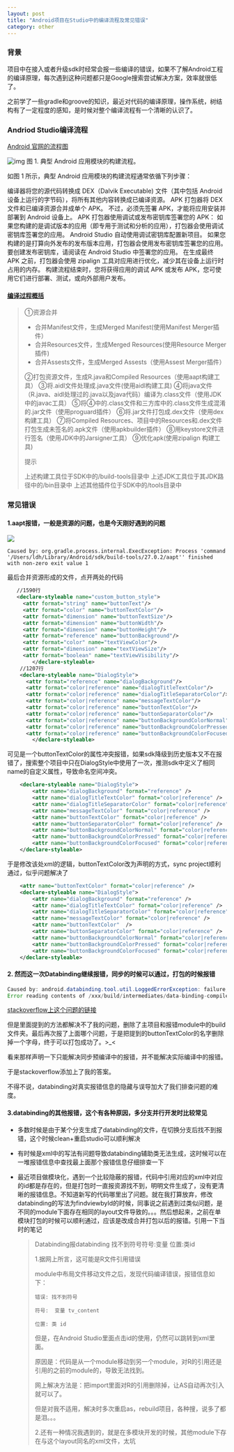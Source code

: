 ```yaml
---
layout: post
title: "Android项目在Studio中的编译流程及常见错误"
category: other
---
```


### 背景
项目中在接入或者升级sdk时经常会报一些编译的错误，如果不了解Android工程的编译原理，每次遇到这种问题都只是Google搜索尝试解决方案，效率就很低了。

之前学了一些gradle和groove的知识，最近对代码的编译原理，操作系统，树结构有了一定程度的感知，是时候对整个编译流程有一个清晰的认识了。

### Andriod Studio编译流程

[Android 官网的流程图](<https://developer.android.google.cn/studio/build>)

![img](https://duanholiy.github.io/images/build-process_2x.png)
图 1. 典型 Android 应用模块的构建流程。

如图 1 所示，典型 Android 应用模块的构建流程通常依循下列步骤：

编译器将您的源代码转换成 DEX（Dalvik Executable) 文件（其中包括 Android 设备上运行的字节码），将所有其他内容转换成已编译资源。
APK 打包器将 DEX 文件和已编译资源合并成单个 APK。 不过，必须先签署 APK，才能将应用安装并部署到 Android 设备上。
APK 打包器使用调试或发布密钥库签署您的 APK：
如果您构建的是调试版本的应用（即专用于测试和分析的应用），打包器会使用调试密钥库签署您的应用。 Android Studio 自动使用调试密钥库配置新项目。
如果您构建的是打算向外发布的发布版本应用，打包器会使用发布密钥库签署您的应用。 要创建发布密钥库，请阅读在 Android Studio 中签署您的应用。
在生成最终 APK 之前，打包器会使用 zipalign 工具对应用进行优化，减少其在设备上运行时占用的内存。
构建流程结束时，您将获得应用的调试 APK 或发布 APK，您可使用它们进行部署、测试，或向外部用户发布。

#### [编译过程概括](<https://blog.csdn.net/jq_motee/article/details/80780075>)

>①资源合并 
>- 合并Manifest文件，生成Merged Manifest(使用Manifest Merger插件） 
>- 合并Resources文件，生成Merged Resources(使用Resource Merger插件) 
>- 合并Assests文件，生成Merged Assests（使用Assest Merger插件）
>
>②打包资源文件，生成R.java和Compiled Resources（使用aapt构建工具） 
>③将.aidl文件处理成.java文件(使用aidl构建工具) 
>④将java文件（R.java、aidl处理过的.java以及java代码）编译为.class文件（使用JDK中的javac工具） 
>⑤将④中的.class文件和三方库中的.class文件生成混淆的.jar文件（使用proguard插件） 
>⑥将.jar文件打包成.dex文件（使用dex构建工具） 
>⑦将Compiled Resources、项目中的Resources和.dex文件打包生成未签名的.apk文件（使用apkbuilder插件） 
>⑧用keystore文件进行签名（使用JDK中的Jarsigner工具） 
>⑨优化apk(使用zipalign 构建工具)
>
>提示
>
>上述构建工具位于SDK中的/build-tools目录中
>上述JDK工具位于其JDK路径中的/bin目录中
>上述其他插件位于SDK中的/tools目录中

### 常见错误

#### 1.aapt报错，一般是资源的问题，也是今天刚好遇到的问题

![](https://cdn.jsdelivr.net/gh/duanholiy/imageBed@master/uPic/屏幕快照%202019-03-27%20下午12.10.47.png)

```
Caused by: org.gradle.process.internal.ExecException: Process 'command '/Users/ldh/Library/Android/sdk/build-tools/27.0.2/aapt'' finished with non-zero exit value 1
```

最后合并资源形成的文件，点开两处的代码

```xml
   //1590行
   <declare-styleable name="custom_button_style">
     <attr format="string" name="buttonText"/>
     <attr format="color" name="buttonTextColor"/>
     <attr format="dimension" name="buttonTextSize"/>
     <attr format="dimension" name="buttonWidth"/>
     <attr format="dimension" name="buttonHeight"/>
     <attr format="reference" name="buttonBackground"/>
     <attr format="color" name="textViewColor"/>
     <attr format="dimension" name="textViewSize"/>
     <attr format="boolean" name="textViewVisibility"/>
		</declare-styleable>
    //1207行
    <declare-styleable name="DialogStyle">
      <attr format="reference" name="dialogBackground"/>
      <attr format="color|reference" name="dialogTitleTextColor"/>
      <attr format="color|reference" name="dialogTitleSeparatorColor"/>
      <attr format="color|reference" name="messageTextColor"/>
      <attr format="color|reference" name="buttonTextColor"/>
      <attr format="color|reference" name="buttonSeparatorColor"/>
      <attr format="color|reference" name="buttonBackgroundColorNormal"/>
      <attr format="color|reference" name="buttonBackgroundColorPressed"/>
      <attr format="color|reference" name="buttonBackgroundColorFocused"/>
		</declare-styleable>

```



可见是一个buttonTextColor的属性冲突报错，如果sdk降级到历史版本又不在报错了，搜索整个项目中只在DialogStyle中使用了一次，推测sdk中定义了相同name的自定义属性，导致命名空间冲突。

```xml
	<declare-styleable name="DialogStyle">
		<attr name="dialogBackground" format="reference" />
		<attr name="dialogTitleTextColor" format="color|reference" />
		<attr name="dialogTitleSeparatorColor" format="color|reference" />
		<attr name="messageTextColor" format="color|reference" />
		<attr name="buttonTextColor" format="color|reference" />
		<attr name="buttonSeparatorColor" format="color|reference" />
		<attr name="buttonBackgroundColorNormal" format="color|reference" />
		<attr name="buttonBackgroundColorPressed" format="color|reference" />
		<attr name="buttonBackgroundColorFocused" format="color|reference" />
	</declare-styleable>
```



于是修改该处xml的逻辑，buttonTextColor改为声明的方式，sync project顺利通过，似乎问题解决了

```xml
	<attr name="buttonTextColor" format="color|reference" />
	<declare-styleable name="DialogStyle">
		<attr name="dialogBackground" format="reference" />
		<attr name="dialogTitleTextColor" format="color|reference" />
		<attr name="dialogTitleSeparatorColor" format="color|reference" />
		<attr name="messageTextColor" format="color|reference" />
		<attr name="buttonTextColor"  />
		<attr name="buttonSeparatorColor" format="color|reference" />
		<attr name="buttonBackgroundColorNormal" format="color|reference" />
		<attr name="buttonBackgroundColorPressed" format="color|reference" />
		<attr name="buttonBackgroundColorFocused" format="color|reference" />
	</declare-styleable>
```



#### 2. 然而这一次Databinding继续报错，同步的时候可以通过，打包的时候报错
```java
Caused by: android.databinding.tool.util.LoggedErrorException: failure, see logs for details
Error reading contents of /xxx/build/intermediates/data-binding-compiler/debug/dependent-lib-artifacts directory java.nio.file.NoSuchFileException: /xxxx/build/intermediates/data-binding-compiler/debug/dependent-lib-artifacts
```

[stackoverflow上这个问题的链接](<https://stackoverflow.com/questions/48143395/error-reading-contents-of-build-intermediates-data-binding-compiler-debug-depend>)

但是里面提到的方法都解决不了我的问题，删除了主项目和报错module中的build文件夹。最后再次报了上面哪个问题，于是把提到的buttonTextColor的名字删除掉一个字母，终于可以打包成功了。>_<

看来那样声明一下只能解决同步预编译中的报错，并不能解决实际编译中的报错。

于是stackoverflow添加上了我的答案。

不得不说，databinding对真实报错信息的隐藏与误导加大了我们排查问题的难度。

#### 3.databinding的其他报错，这个有各种原因，多分支并行开发时比较常见

- 多数时候是由于某个分支生成了databinding的文件，在切换分支后找不到报错，这个时候clean+重启studio可以顺利解决

- 有时候是xml中的写法有问题导致databinding辅助类无法生成，这时候可以在一堆报错信息中查找最上面那个报错信息仔细排查一下

- 最近项目做模块化，遇到一个比较隐蔽的报错，代码中引用对应的xml中对应的id都是存在的，但是打包时一直报资源找不到，明明文件生成了，没有更清晰的报错信息。不知道新写的代码哪里出了问题。就在我打算放弃，修改databinding的写法为findviewbyId的时候，同事说之前遇到过类似问题，是不同的module下面存在相同的layout文件导致的。。。然后想起来，之前在单模块打包的时候可以顺利通过，应该是改成合并打包以后的报错。引用一下当时的笔记

  >Databinding报databinding 找不到符号符号:变量 位置:类id
  >
  >1.据网上所言，这可能是R文件引用错误
  >
  >module中布局文件移动文件之后，发现代码编译错误，报错信息如下：
  >
  >```
  >错误: 找不到符号
  >
  >符号:  变量 tv_content
  >
  >位置: 类 id
  >```
  >
  >但是，在Android Studio里面点击id的使用，仍然可以跳转到xml里面。
  >
  >原因是：代码是从一个module移动到另一个module，对R的引用还是引用的之前的module的，导致无法找到。
  >
  >网上解决方法是：把import里面对R的引用删除掉，让AS自动再次引入就可以了。
  >
  >但是对我不适用，解决时多次重启as，rebuild项目，各种搜，说多了都是泪。。。
  >
  >2.还有一种情况我遇到的，就是在多模块开发的时候，其他module下存在与这个layout同名的xml文件，太坑

